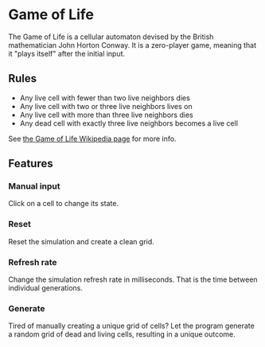 # Game of Life
The Game of Life is a cellular automaton devised by the British mathematician John Horton Conway. It is a zero-player game, meaning that it "plays itself" after the initial input.

## Rules
- Any live cell with fewer than two live neighbors dies
- Any live cell with two or three live neighbors lives on
- Any live cell with more than three live neighbors dies
- Any dead cell with exactly three live neighbors becomes a live cell

See [the Game of Life Wikipedia page](https://en.wikipedia.org/wiki/Conway%27s_Game_of_Life) for more info.

## Features
### Manual input
Click on a cell to change its state.
### Reset
Reset the simulation and create a clean grid.
### Refresh rate
Change the simulation refresh rate in milliseconds. That is the time between individual generations.
### Generate
Tired of manually creating a unique grid of cells? Let the program generate a random grid of dead and living cells, resulting in a unique outcome.
